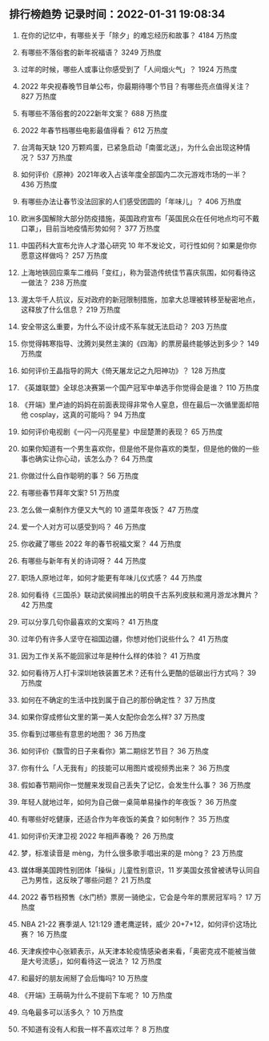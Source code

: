 
## 排行榜趋势 记录时间：2022-01-31 19:08:34
  
  1. 在你的记忆中，有哪些关于「除夕」的难忘经历和故事？ 4184 万热度
    
  2. 有哪些不落俗套的新年祝福语？ 3249 万热度
    
  3. 过年的时候，哪些人或事让你感受到了「人间烟火气」？ 1924 万热度
    
  4. 2022 年央视春晚节目单公布，你最期待哪个节目？有哪些亮点值得关注？ 827 万热度
    
  5. 有哪些不落俗套的2022新年文案？ 688 万热度
    
  6. 2022 年春节档哪些电影最值得看？ 612 万热度
    
  7. 台湾每天缺 120 万颗鸡蛋，已紧急启动「南蛋北送」，为什么会出现这种情况？ 537 万热度
    
  8. 如何评价《原神》2021年收入占该年度全部国内二次元游戏市场的一半？ 436 万热度
    
  9. 有哪些办法让春节没法回家的人们感受团圆的「年味儿」？ 406 万热度
    
  10. 欧洲多国解除大部分防疫措施，英国政府宣布「英国民众在任何地点均可不戴口罩」，目前当地疫情形势如何？ 377 万热度
    
  11. 中国药科大宣布允许人才潜心研究 10 年不发论文，可行性如何？如果是你你愿意这样做吗？ 257 万热度
    
  12. 上海地铁回应乘车二维码「变红」，称为营造传统佳节喜庆氛围，如何看待这一做法？ 238 万热度
    
  13. 渥太华千人抗议，反对政府的新冠限制措施，加拿大总理被转移至秘密地点，这释放了什么信息？ 219 万热度
    
  14. 安全带这么重要，为什么不设计成不系车就无法启动？ 203 万热度
    
  15. 你觉得韩寒指导、沈腾刘昊然主演的《四海》的票房最终能够达到多少？ 149 万热度
    
  16. 如何评价王晶指导的网大《倚天屠龙记之九阳神功》？ 128 万热度
    
  17. 《英雄联盟》全球总决赛第一个国产冠军中单选手你觉得会是谁？ 110 万热度
    
  18. 《开端》里卢迪的妈妈在前面表现得非常令人窒息，但在最后一次循里面却陪他 cosplay，这真的可能吗？ 94 万热度
    
  19. 如何评价电视剧《一闪一闪亮星星》中屈楚萧的表现？ 65 万热度
    
  20. 如果你知道有一个男生喜欢你，但是他不是你喜欢的类型，但是他的做的一些事也确实让你心动，该怎么办？ 64 万热度
    
  21. 你做过什么自作聪明的事？ 56 万热度
    
  22. 有哪些春节拜年文案? 51 万热度
    
  23. 怎么做一桌制作方便又大气的 10 道菜年夜饭？ 47 万热度
    
  24. 爱一个人对方可以感受到吗？ 46 万热度
    
  25. 你收藏了哪些 2022 年的春节祝福文案？ 44 万热度
    
  26. 有哪些与新年有关的诗词呀？ 44 万热度
    
  27. 职场人原地过年，如何才能更有年味儿仪式感？ 44 万热度
    
  28. 如何看待《三国杀》联动武侯祠推出的明良千古系列皮肤和溯月游龙冰舞片？ 42 万热度
    
  29. 可以分享几句你最喜欢的文案吗？ 41 万热度
    
  30. 过年仍有许多人坚守在祖国边疆，你想对他们说些什么？ 41 万热度
    
  31. 因为工作关系不能回家过年是种什么样的体验？ 41 万热度
    
  32. 如何看待万人打卡深圳地铁装置艺术？还有什么更酷的低碳出行方式吗？ 39 万热度
    
  33. 如何在不确定的生活中找到属于自己的那份确定性？ 37 万热度
    
  34. 如果你穿成修仙文里的第一美人女配你会怎么样? 37 万热度
    
  35. 你看到过哪些有意思的地图？ 36 万热度
    
  36. 如何评价《飘雪的日子来看你》第二期综艺节目？ 36 万热度
    
  37. 你有什么「人无我有」的技能可以用图片或视频秀出来？ 36 万热度
    
  38. 假如春节期间你一觉醒来发现自己丢失了记忆，会发生什么事？ 36 万热度
    
  39. 年轻人就地过年，如何为自己做一桌简单易操作的年夜饭？ 36 万热度
    
  40. 有哪些好吃健康，还适合作为年夜饭的美食？如何制作？ 35 万热度
    
  41. 如何评价天津卫视 2022 年相声春晚？ 26 万热度
    
  42. 梦，标准读音是 mèng，为什么很多歌手唱出来的是 mòng？ 23 万热度
    
  43. 媒体曝美国跨性别团体「操纵」儿童性别意识，11 岁美国女孩曾被诱导认同自己为男性，这反映了哪些问题？ 21 万热度
    
  44. 2022 春节档预售《水门桥》票房一骑绝尘，它会是今年的票房冠军吗？ 17 万热度
    
  45. NBA 21-22 赛季湖人 121:129 遭老鹰逆转，威少 20+7+12，如何评价这场比赛？ 16 万热度
    
  46. 天津疾控中心张颖表示，从天津本轮疫情感染者来看，「奥密克戎不能被当做是大号流感」，如何看待这一说法？ 12 万热度
    
  47. 和最好的朋友闹掰了会后悔吗? 10 万热度
    
  48. 《开端》王萌萌为什么不提前下车呢？ 10 万热度
    
  49. 乌龟最多可以活多久？ 10 万热度
    
  50. 不知道有没有人和我一样不喜欢过年？ 8 万热度
    